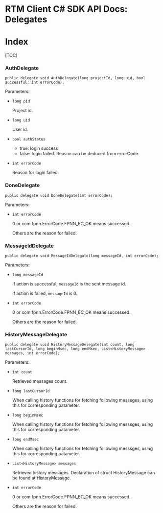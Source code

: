 # RTM Client C# SDK API Docs: Delegates

# Index

[TOC]

### AuthDelegate

	public delegate void AuthDelegate(long projectId, long uid, bool successful, int errorCode);

Parameters:

+ `long pid`

	Project id.

+ `long uid`

	User id.

+ `bool authStatus`

	* true: login success
	* false: login failed. Reason can be deduced from errorCode.

+ `int errorCode`

	Reason for login failed.

### DoneDelegate

	public delegate void DoneDelegate(int errorCode);

Parameters:

+ `int errorCode`

	0 or com.fpnn.ErrorCode.FPNN_EC_OK means successed.

	Others are the reason for failed.

### MessageIdDelegate

	public delegate void MessageIdDelegate(long messageId, int errorCode);

Parameters:

+ `long messageId`

	If action is successful, `messageId` is the sent message id.

	If action is failed, `messageId` is 0.

+ `int errorCode`

	0 or com.fpnn.ErrorCode.FPNN_EC_OK means successed.

	Others are the reason for failed.

### HistoryMessageDelegate

	public delegate void HistoryMessageDelegate(int count, long lastCursorId, long beginMsec, long endMsec, List<HistoryMessage> messages, int errorCode);

Parameters:

+ `int count`

	Retrieved messages count.

+ `long lastCursorId`

	When calling history functions for fetching following messsges, using this for corresponding patameter.

+ `long beginMsec`

	When calling history functions for fetching following messsges, using this for corresponding patameter.

+ `long endMsec`

	When calling history functions for fetching following messsges, using this for corresponding patameter.

+ `List<HistoryMessage> messages`

	Retrieved history messages. Declaration of struct HistoryMessage can be found at [HistoryMessage](Structures.md#HistoryMessage).

+ `int errorCode`

	0 or com.fpnn.ErrorCode.FPNN_EC_OK means successed.

	Others are the reason for failed.
